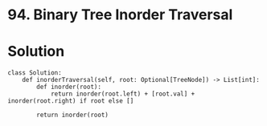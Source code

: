 # 94. Binary Tree Inorder Traversal

# Solution
```
class Solution:
    def inorderTraversal(self, root: Optional[TreeNode]) -> List[int]:
        def inorder(root):
            return inorder(root.left) + [root.val] + inorder(root.right) if root else []
        
        return inorder(root)
```